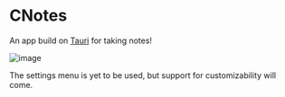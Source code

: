 # CNotes
An app build on [Tauri](tauri.app) for taking notes!

![image](https://user-images.githubusercontent.com/77022526/180301589-d0d5e781-827c-462b-9f13-fd4edfa82ada.png)

The settings menu is yet to be used, but support for customizability will come.
